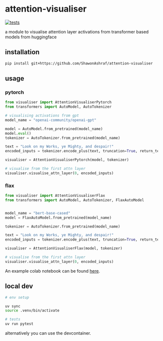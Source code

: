 # attention-visualiser

[![tests](https://github.com/ShawonAshraf/attention-visualiser/actions/workflows/tests.yml/badge.svg)](https://github.com/ShawonAshraf/attention-visualiser/actions/workflows/tests.yml)

a module to visualise attention layer activations from transformer based models from huggingface

## installation

```bash
pip install git+https://github.com/ShawonAshraf/attention-visualiser
```

## usage

### pytorch
```python
from visualiser import AttentionVisualiserPytorch
from transformers import AutoModel, AutoTokenizer

# visualising activations from gpt
model_name = "openai-community/openai-gpt"

model = AutoModel.from_pretrained(model_name)
model.eval()
tokenizer = AutoTokenizer.from_pretrained(model_name)

text = "Look on my Works, ye Mighty, and despair!"
encoded_inputs = tokenizer.encode_plus(text, truncation=True, return_tensors="pt")

visualiser = AttentionVisualiserPytorch(model, tokenizer)

# visualise from the first attn layer
visualiser.visualise_attn_layer(0, encoded_inputs)

```

### flax

```python
from visualiser import AttentionVisualiserFlax
from transformers import AutoModel, AutoTokenizer, FlaxAutoModel


model_name = "bert-base-cased"
model = FlaxAutoModel.from_pretrained(model_name)

tokenizer = AutoTokenizer.from_pretrained(model_name)

text = "Look on my Works, ye Mighty, and despair!"
encoded_inputs = tokenizer.encode_plus(text, truncation=True, return_tensors="jax")

visualiser = AttentionVisualiserFlax(model, tokenizer)

# visualise from the first attn layer
visualiser.visualise_attn_layer(0, encoded_inputs)
```

An example colab notebook can be found [here](https://colab.research.google.com/drive/1N5uuRPcM90CPtEPnTaeWcA9PNKzzZaK-?usp=sharing).


## local dev

```bash
# env setup

uv sync
source .venv/bin/activate

# tests
uv run pytest
```

alternatively you can use the devcontainer.
